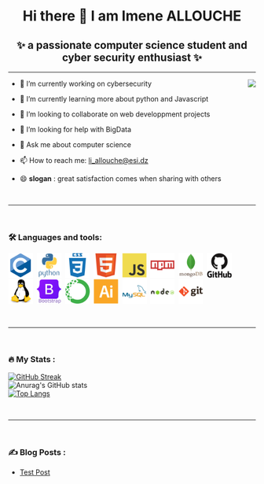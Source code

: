 <h1 align="center">Hi there 👋 I am Imene ALLOUCHE</h1>
 <h2 align="center">✨ a passionate computer science student and cyber security enthusiast ✨ </h2>
<hr>
  <img align="right" src="https://media.giphy.com/media/L1R1tvI9svkIWwpVYr/giphy.gif"/>
  
- 🔭 I’m currently working on cybersecurity

- 🌱 I’m currently learning more about python and Javascript

- 👯 I’m looking to collaborate on web developpment projects

- 🤔 I’m looking for help with BigData

- 💬 Ask me about computer science

- 📫 How to reach me: li_allouche@esi.dz

- 😄 **slogan** : great satisfaction comes when sharing with others

<br><hr><br>
### :hammer_and_wrench: Languages and tools:
<div>
  <img src="https://github.com/devicons/devicon/blob/master/icons/c/c-original.svg" title="C" alt="C" width="50" height="50"/>&nbsp;
  <img src="https://github.com/devicons/devicon/blob/master/icons/python/python-original-wordmark.svg" title="Python" alt="Python" width="50" height="50"/>&nbsp;
  <img src="https://github.com/devicons/devicon/blob/master/icons/css3/css3-plain-wordmark.svg"  title="CSS3" alt="CSS" width="50" height="50"/>&nbsp;
  <img src="https://github.com/devicons/devicon/blob/master/icons/html5/html5-original.svg" title="HTML5" alt="HTML" width="50" height="50"/>&nbsp;
  <img src="https://github.com/devicons/devicon/blob/master/icons/javascript/javascript-original.svg" title="JavaScript" alt="JavaScript" width="50" height="50"/>&nbsp;
  <img src="https://github.com/devicons/devicon/blob/master/icons/npm/npm-original-wordmark.svg" title="npm" alt="npm" width="50" height="50"/>&nbsp;
  <img src="https://github.com/devicons/devicon/blob/master/icons/mongodb/mongodb-original-wordmark.svg" title="mongodb" alt="mongodb" width="50" height="50"/>&nbsp;
  <img src="https://github.com/devicons/devicon/blob/master/icons/github/github-original-wordmark.svg" title="github" alt="github" width="50" height="50"/>&nbsp;
  <img src="https://github.com/devicons/devicon/blob/master/icons/linux/linux-original.svg" title="Linux" alt="Linux" width="50" height="50"/>&nbsp;
  <img src="https://github.com/devicons/devicon/blob/master/icons/bootstrap/bootstrap-original-wordmark.svg" title="bootstrap" alt="bootstrap" width="50" height="50"/>&nbsp;
  <img src="https://github.com/devicons/devicon/blob/master/icons/anaconda/anaconda-original.svg" title="anaconda" alt="anaconda" width="50" height="50"/>&nbsp;
  <img src="https://github.com/devicons/devicon/blob/master/icons/illustrator/illustrator-plain.svg" title="illustrator" alt="illustrator" width="50" height="50"/>&nbsp;
  <img src="https://github.com/devicons/devicon/blob/master/icons/mysql/mysql-original-wordmark.svg" title="MySQL"  alt="MySQL" width="50" height="50"/>&nbsp;
  <img src="https://github.com/devicons/devicon/blob/master/icons/nodejs/nodejs-original-wordmark.svg" title="NodeJS" alt="NodeJS" width="50" height="50"/>&nbsp;
  <img src="https://github.com/devicons/devicon/blob/master/icons/git/git-original-wordmark.svg" title="Git" **alt="Git" width="50" height="50"/>
</div>

<br><hr><br>
### :fire: My Stats :
[![GitHub Streak](http://github-readme-streak-stats.herokuapp.com?user=Imeneallouche&theme=dark&background=000000)](https://git.io/streak-stats)
<br>
![Anurag's GitHub stats](https://github-readme-stats.vercel.app/api?username=Imeneallouche&show_icons=true&theme=radical)
<br>
[![Top Langs](https://github-readme-stats.vercel.app/api/top-langs/?username=Imeneallouche&layout=compact&theme=vision-friendly-dark)](https://github.com/anuraghazra/github-readme-stats)


<br><hr><br>
### :writing_hand: Blog Posts :

<!-- BLOG-POST-LIST:START -->
- [Test Post](https://dev.to/itszed0/test-post-490g)
<!-- BLOG-POST-LIST:END -->

